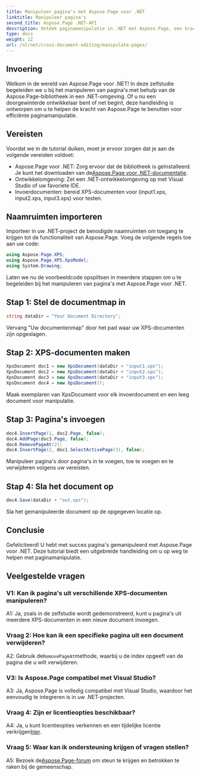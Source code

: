 ```yaml
---
title: Manipuleer pagina's met Aspose.Page voor .NET
linktitle: Manipuleer pagina's
second_title: Aspose.Page .NET-API
description: Ontdek paginamanipulatie in .NET met Aspose.Page, een krachtige bibliotheek voor het verwerken van XPS-documenten. Volg onze stapsgewijze handleiding voor efficiënte resultaten.
type: docs
weight: 12
url: /nl/net/cross-document-editing/manipulate-pages/
---
```

## Invoering

Welkom in de wereld van Aspose.Page voor .NET! In deze zelfstudie begeleiden we u bij het manipuleren van pagina's met behulp van de Aspose.Page-bibliotheek in een .NET-omgeving. Of u nu een doorgewinterde ontwikkelaar bent of net begint, deze handleiding is ontworpen om u te helpen de kracht van Aspose.Page te benutten voor efficiënte paginamanipulatie.

## Vereisten

Voordat we in de tutorial duiken, moet je ervoor zorgen dat je aan de volgende vereisten voldoet:

-  Aspose.Page voor .NET: Zorg ervoor dat de bibliotheek is geïnstalleerd. Je kunt het downloaden van de[Aspose.Page voor .NET-documentatie](https://reference.aspose.com/page/net/).
- Ontwikkelomgeving: Zet een .NET-ontwikkelomgeving op met Visual Studio of uw favoriete IDE.
- Invoerdocumenten: bereid XPS-documenten voor (input1.xps, input2.xps, input3.xps) voor testen.

## Naamruimten importeren

Importeer in uw .NET-project de benodigde naamruimten om toegang te krijgen tot de functionaliteit van Aspose.Page. Voeg de volgende regels toe aan uw code:

```csharp
using Aspose.Page.XPS;
using Aspose.Page.XPS.XpsModel;
using System.Drawing;
```

Laten we nu de voorbeeldcode opsplitsen in meerdere stappen om u te begeleiden bij het manipuleren van pagina's met Aspose.Page voor .NET.

## Stap 1: Stel de documentmap in

```csharp
string dataDir = "Your Document Directory";
```

Vervang "Uw documentenmap" door het pad waar uw XPS-documenten zijn opgeslagen.

## Stap 2: XPS-documenten maken

```csharp
XpsDocument doc1 = new XpsDocument(dataDir + "input1.xps");
XpsDocument doc2 = new XpsDocument(dataDir + "input2.xps");
XpsDocument doc3 = new XpsDocument(dataDir + "input3.xps");
XpsDocument doc4 = new XpsDocument();
```

Maak exemplaren van XpsDocument voor elk invoerdocument en een leeg document voor manipulatie.

## Stap 3: Pagina's invoegen

```csharp
doc4.InsertPage(1, doc2.Page, false);
doc4.AddPage(doc3.Page, false);
doc4.RemovePageAt(2);
doc4.InsertPage(2, doc1.SelectActivePage(3), false);
```

Manipuleer pagina's door pagina's in te voegen, toe te voegen en te verwijderen volgens uw vereisten.

## Stap 4: Sla het document op

```csharp
doc4.Save(dataDir + "out.xps");
```

Sla het gemanipuleerde document op de opgegeven locatie op.

## Conclusie

Gefeliciteerd! U hebt met succes pagina's gemanipuleerd met Aspose.Page voor .NET. Deze tutorial biedt een uitgebreide handleiding om u op weg te helpen met paginamanipulatie.

## Veelgestelde vragen

### V1: Kan ik pagina's uit verschillende XPS-documenten manipuleren?

A1: Ja, zoals in de zelfstudie wordt gedemonstreerd, kunt u pagina's uit meerdere XPS-documenten in een nieuw document invoegen.

### Vraag 2: Hoe kan ik een specifieke pagina uit een document verwijderen?

 A2: Gebruik de`RemovePageAt`methode, waarbij u de index opgeeft van de pagina die u wilt verwijderen.

### V3: Is Aspose.Page compatibel met Visual Studio?

A3: Ja, Aspose.Page is volledig compatibel met Visual Studio, waardoor het eenvoudig te integreren is in uw .NET-projecten.

### Vraag 4: Zijn er licentieopties beschikbaar?

 A4: Ja, u kunt licentieopties verkennen en een tijdelijke licentie verkrijgen[hier](https://purchase.aspose.com/temporary-license/).

### Vraag 5: Waar kan ik ondersteuning krijgen of vragen stellen?

 A5: Bezoek de[Aspose.Page-forum](https://forum.aspose.com/c/page/39) om steun te krijgen en betrokken te raken bij de gemeenschap.